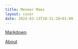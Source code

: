 ```yaml
---
title: Meneer Maes
layout: cover
date: 2024-03-13T10:31:28+01:00
---
```


[Markdown](markdown/index)

[About](about)